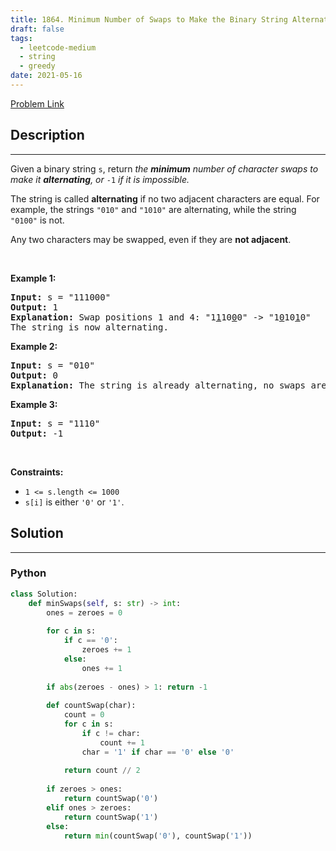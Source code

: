 ```yaml
---
title: 1864. Minimum Number of Swaps to Make the Binary String Alternating
draft: false
tags: 
  - leetcode-medium
  - string
  - greedy
date: 2021-05-16
---
```


[Problem Link](https://leetcode.com/problems/minimum-number-of-swaps-to-make-the-binary-string-alternating/)

## Description

---
<p>Given a binary string <code>s</code>, return <em>the <strong>minimum</strong> number of character swaps to make it <strong>alternating</strong>, or </em><code>-1</code><em> if it is impossible.</em></p>

<p>The string is called <strong>alternating</strong> if no two adjacent characters are equal. For example, the strings <code>&quot;010&quot;</code> and <code>&quot;1010&quot;</code> are alternating, while the string <code>&quot;0100&quot;</code> is not.</p>

<p>Any two characters may be swapped, even if they are&nbsp;<strong>not adjacent</strong>.</p>

<p>&nbsp;</p>
<p><strong class="example">Example 1:</strong></p>

<pre>
<strong>Input:</strong> s = &quot;111000&quot;
<strong>Output:</strong> 1
<strong>Explanation:</strong> Swap positions 1 and 4: &quot;1<u>1</u>10<u>0</u>0&quot; -&gt; &quot;1<u>0</u>10<u>1</u>0&quot;
The string is now alternating.
</pre>

<p><strong class="example">Example 2:</strong></p>

<pre>
<strong>Input:</strong> s = &quot;010&quot;
<strong>Output:</strong> 0
<strong>Explanation:</strong> The string is already alternating, no swaps are needed.
</pre>

<p><strong class="example">Example 3:</strong></p>

<pre>
<strong>Input:</strong> s = &quot;1110&quot;
<strong>Output:</strong> -1
</pre>

<p>&nbsp;</p>
<p><strong>Constraints:</strong></p>

<ul>
	<li><code>1 &lt;= s.length &lt;= 1000</code></li>
	<li><code>s[i]</code> is either <code>&#39;0&#39;</code> or <code>&#39;1&#39;</code>.</li>
</ul>


## Solution

---
### Python
``` py title='minimum-number-of-swaps-to-make-the-binary-string-alternating'
class Solution:
    def minSwaps(self, s: str) -> int:
        ones = zeroes = 0
        
        for c in s:
            if c == '0':
                zeroes += 1
            else:
                ones += 1
        
        if abs(zeroes - ones) > 1: return -1
        
        def countSwap(char):
            count = 0
            for c in s:
                if c != char:
                    count += 1
                char = '1' if char == '0' else '0'
            
            return count // 2
        
        if zeroes > ones:
            return countSwap('0')
        elif ones > zeroes:
            return countSwap('1')
        else:
            return min(countSwap('0'), countSwap('1'))
```

